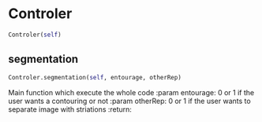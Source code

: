 <h1 id="Controler.Controler">Controler</h1>

```python
Controler(self)
```

<h2 id="Controler.Controler.segmentation">segmentation</h2>

```python
Controler.segmentation(self, entourage, otherRep)
```

Main function which execute the whole code
:param entourage: 0 or 1 if the user wants a contouring or not
:param otherRep: 0 or 1 if the user wants to separate image  with striations
:return:

